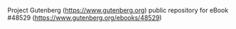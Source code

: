 Project Gutenberg (https://www.gutenberg.org) public repository for
eBook #48529 (https://www.gutenberg.org/ebooks/48529)
